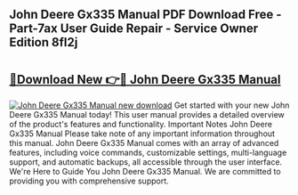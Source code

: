 ## John Deere Gx335 Manual PDF Download Free - Part-7ax User Guide Repair - Service Owner Edition 8fI2j

# <h2><a href="http://bc34710.oget.top/?id=John+Deere+Gx335+Manual">🔗Download New 👉🔴 John Deere Gx335 Manual</a></h2>

[![John Deere Gx335 Manual new download](https://i.imgur.com/5g1atiW.png)](http://bc34710.oget.top/?id=John+Deere+Gx335+Manual)
Get started with your new John Deere Gx335 Manual today! This user manual provides a detailed overview of the product's features and functionality. Important Notes John Deere Gx335 Manual Please take note of any important information throughout this manual. John Deere Gx335 Manual comes with an array of advanced features, including voice commands, customizable settings, multi-language support, and automatic backups, all accessible through the user interface. We're Here to Guide You John Deere Gx335 Manual. We are committed to providing you with comprehensive support.
